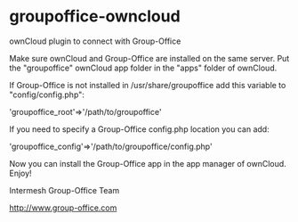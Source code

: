 groupoffice-owncloud
====================

ownCloud plugin to connect with Group-Office


Make sure ownCloud and Group-Office are installed on the same server.
Put the "groupoffice" ownCloud app folder in the "apps" folder of ownCloud.

If Group-Office is not installed in /usr/share/groupoffice add this variable to
"config/config.php":

'groupoffice_root'=>'/path/to/groupoffice'


If you need to specify a Group-Office config.php location you can add:

'groupoffice_config'=>'/path/to/groupoffice/config.php'

Now you can install the Group-Office app in the app manager of ownCloud.
Enjoy!

Intermesh Group-Office Team

http://www.group-office.com
